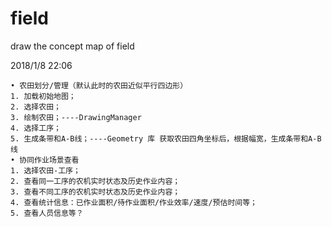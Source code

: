 # field
draw the concept map of field

2018/1/8 22:06
	
	• 农田划分/管理（默认此时的农田近似平行四边形）
	1. 加载初始地图；
	2. 选择农田；
	3. 绘制农田；----DrawingManager
	4. 选择工序；
	5. 生成条带和A-B线；----Geometry 库 获取农田四角坐标后，根据幅宽，生成条带和A-B线
	• 协同作业场景查看
	1. 选择农田-工序；
	2. 查看同一工序的农机实时状态及历史作业内容；
	3. 查看不同工序的农机实时状态及历史作业内容；
	4. 查看统计信息：已作业面积/待作业面积/作业效率/速度/预估时间等；
	5. 查看人员信息等？

